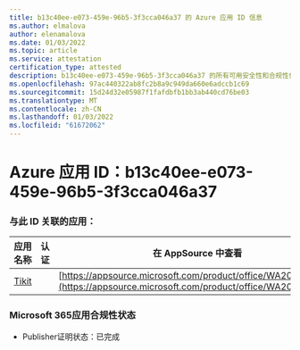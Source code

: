 ```yaml
---
title: b13c40ee-e073-459e-96b5-3f3cca046a37 的 Azure 应用 ID 信息
ms.author: elmalova
author: elenamalova
ms.date: 01/03/2022
ms.topic: article
ms.service: attestation
certification_type: attested
description: b13c40ee-e073-459e-96b5-3f3cca046a37 的所有可用安全性和合规性信息。
ms.openlocfilehash: 97ac440322ab8fc2b8a9c949da660e6adccb1c69
ms.sourcegitcommit: 15d24d32e05987f1fafdbfb1bb3ab440cd76be03
ms.translationtype: MT
ms.contentlocale: zh-CN
ms.lasthandoff: 01/03/2022
ms.locfileid: "61672062"
---
```

# <a name="azure-app-id-b13c40ee-e073-459e-96b5-3f3cca046a37"></a>Azure 应用 ID：b13c40ee-e073-459e-96b5-3f3cca046a37


### <a name="apps-associated-with-this-id"></a>与此 ID 关联的应用：
| **应用名称** | **认证** | **在 AppSource 中查看** |
|--------------|---------------|-----------------------|
| [Tikit](https://docs.microsoft.com/microsoft-365-app-certification/forward/WA200002602) |  | [https://appsource.microsoft.com/product/office/WA200002602](https://appsource.microsoft.com/product/office/WA200002602) |

### <a name="microsoft-365-app-compliance-status"></a>Microsoft 365应用合规性状态
- Publisher证明状态：已完成
